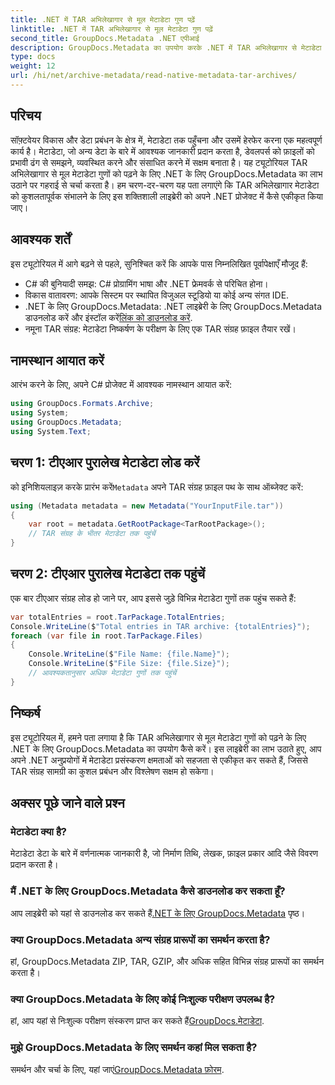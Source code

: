 ```yaml
---
title: .NET में TAR अभिलेखागार से मूल मेटाडेटा गुण पढ़ें
linktitle: .NET में TAR अभिलेखागार से मूल मेटाडेटा गुण पढ़ें
second_title: GroupDocs.Metadata .NET एपीआई
description: GroupDocs.Metadata का उपयोग करके .NET में TAR अभिलेखागार से मेटाडेटा निकालने का तरीका जानें। यह ट्यूटोरियल चरण-दर-चरण प्रक्रिया में आपका मार्गदर्शन करता है।
type: docs
weight: 12
url: /hi/net/archive-metadata/read-native-metadata-tar-archives/
---
```

## परिचय
सॉफ़्टवेयर विकास और डेटा प्रबंधन के क्षेत्र में, मेटाडेटा तक पहुँचना और उसमें हेरफेर करना एक महत्वपूर्ण कार्य है। मेटाडेटा, जो अन्य डेटा के बारे में आवश्यक जानकारी प्रदान करता है, डेवलपर्स को फ़ाइलों को प्रभावी ढंग से समझने, व्यवस्थित करने और संसाधित करने में सक्षम बनाता है। यह ट्यूटोरियल TAR अभिलेखागार से मूल मेटाडेटा गुणों को पढ़ने के लिए .NET के लिए GroupDocs.Metadata का लाभ उठाने पर गहराई से चर्चा करता है। हम चरण-दर-चरण यह पता लगाएंगे कि TAR अभिलेखागार मेटाडेटा को कुशलतापूर्वक संभालने के लिए इस शक्तिशाली लाइब्रेरी को अपने .NET प्रोजेक्ट में कैसे एकीकृत किया जाए।
## आवश्यक शर्तें
इस ट्यूटोरियल में आगे बढ़ने से पहले, सुनिश्चित करें कि आपके पास निम्नलिखित पूर्वापेक्षाएँ मौजूद हैं:
- C# की बुनियादी समझ: C# प्रोग्रामिंग भाषा और .NET फ्रेमवर्क से परिचित होना।
- विकास वातावरण: आपके सिस्टम पर स्थापित विजुअल स्टूडियो या कोई अन्य संगत IDE.
-  .NET के लिए GroupDocs.Metadata: .NET लाइब्रेरी के लिए GroupDocs.Metadata डाउनलोड करें और इंस्टॉल करें[लिंक को डाउनलोड करें](https://releases.groupdocs.com/metadata/net/).
- नमूना TAR संग्रह: मेटाडेटा निष्कर्षण के परीक्षण के लिए एक TAR संग्रह फ़ाइल तैयार रखें।

## नामस्थान आयात करें
आरंभ करने के लिए, अपने C# प्रोजेक्ट में आवश्यक नामस्थान आयात करें:
```csharp
using GroupDocs.Formats.Archive;
using System;
using GroupDocs.Metadata;
using System.Text;
```
## चरण 1: टीएआर पुरालेख मेटाडेटा लोड करें
 को इनिशियलाइज़ करके प्रारंभ करें`Metadata` अपने TAR संग्रह फ़ाइल पथ के साथ ऑब्जेक्ट करें:
```csharp
using (Metadata metadata = new Metadata("YourInputFile.tar"))
{
    var root = metadata.GetRootPackage<TarRootPackage>();
    // TAR संग्रह के भीतर मेटाडेटा तक पहुंचें
}
```
## चरण 2: टीएआर पुरालेख मेटाडेटा तक पहुंचें
एक बार टीएआर संग्रह लोड हो जाने पर, आप इससे जुड़े विभिन्न मेटाडेटा गुणों तक पहुंच सकते हैं:
```csharp
var totalEntries = root.TarPackage.TotalEntries;
Console.WriteLine($"Total entries in TAR archive: {totalEntries}");
foreach (var file in root.TarPackage.Files)
{
    Console.WriteLine($"File Name: {file.Name}");
    Console.WriteLine($"File Size: {file.Size}");
    // आवश्यकतानुसार अधिक मेटाडेटा गुणों तक पहुंचें
}
```

## निष्कर्ष
इस ट्यूटोरियल में, हमने पता लगाया है कि TAR अभिलेखागार से मूल मेटाडेटा गुणों को पढ़ने के लिए .NET के लिए GroupDocs.Metadata का उपयोग कैसे करें। इस लाइब्रेरी का लाभ उठाते हुए, आप अपने .NET अनुप्रयोगों में मेटाडेटा प्रसंस्करण क्षमताओं को सहजता से एकीकृत कर सकते हैं, जिससे TAR संग्रह सामग्री का कुशल प्रबंधन और विश्लेषण सक्षम हो सकेगा।

## अक्सर पूछे जाने वाले प्रश्न
### मेटाडेटा क्या है?
मेटाडेटा डेटा के बारे में वर्णनात्मक जानकारी है, जो निर्माण तिथि, लेखक, फ़ाइल प्रकार आदि जैसे विवरण प्रदान करता है।
### मैं .NET के लिए GroupDocs.Metadata कैसे डाउनलोड कर सकता हूँ?
 आप लाइब्रेरी को यहां से डाउनलोड कर सकते हैं[.NET के लिए GroupDocs.Metadata](https://releases.groupdocs.com/metadata/net/) पृष्ठ।
### क्या GroupDocs.Metadata अन्य संग्रह प्रारूपों का समर्थन करता है?
हां, GroupDocs.Metadata ZIP, TAR, GZIP, और अधिक सहित विभिन्न संग्रह प्रारूपों का समर्थन करता है।
### क्या GroupDocs.Metadata के लिए कोई निःशुल्क परीक्षण उपलब्ध है?
 हां, आप यहां से निःशुल्क परीक्षण संस्करण प्राप्त कर सकते हैं[GroupDocs.मेटाडेटा](https://releases.groupdocs.com/).
### मुझे GroupDocs.Metadata के लिए समर्थन कहां मिल सकता है?
 समर्थन और चर्चा के लिए, यहां जाएं[GroupDocs.Metadata फ़ोरम](https://forum.groupdocs.com/c/metadata/14).
